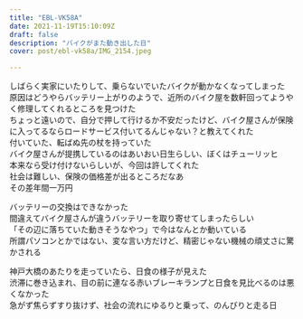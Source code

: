 ```yaml
---
title: "EBL-VK58A"
date: 2021-11-19T15:10:09Z
draft: false
description: "バイクがまた動き出した日"
cover: post/ebl-vk58a/IMG_2154.jpeg

---
```


しばらく実家にいたりして、乗らないでいたバイクが動かなくなってしまった  
原因はどうやらバッテリー上がりのようで、近所のバイク屋を数軒回ってようやく修理してくれるところを見つけた  
ちょっと遠いので、自分で押して行けるか不安だったけど、バイク屋さんが保険に入ってるならロードサービス付いてるんじゃない？と教えてくれた  
付いていた、転ばぬ先の杖を持っていた  
バイク屋さんが提携しているのはあいおい日生らしい、ぼくはチューリッヒ  
本来なら受け付けないらしいが、今回は許してくれた  
社会は難しい、保険の価格差が出るところだなあ  
その差年間一万円  

バッテリーの交換はできなかった  
間違えてバイク屋さんが違うバッテリーを取り寄せてしまったらしい  
「その辺に落ちていた動きそうなやつ」で今はなんとか動いている  
所謂パソコンとかではない、変な言い方だけど、精密じゃない機械の頑丈さに驚かされる  

神戸大橋のあたりを走っていたら、日食の様子が見えた  
渋滞に巻き込まれ、目の前に連なる赤いブレーキランプと日食を見比べるのは悪くなかった  
急がず焦らずすり抜けず、社会の流れにゆるりと乗って、のんびりと走る日  
